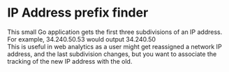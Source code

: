 # IP Address prefix finder
This small Go application gets the first three subdivisions of an IP address. <br>
For example, 34.240.50.53 would output 34.240.50 <br>
This is useful in web analytics as a user might get reassigned a network IP address, and the last subdivision changes, but you want to associate the tracking of the new IP address with the old. 
